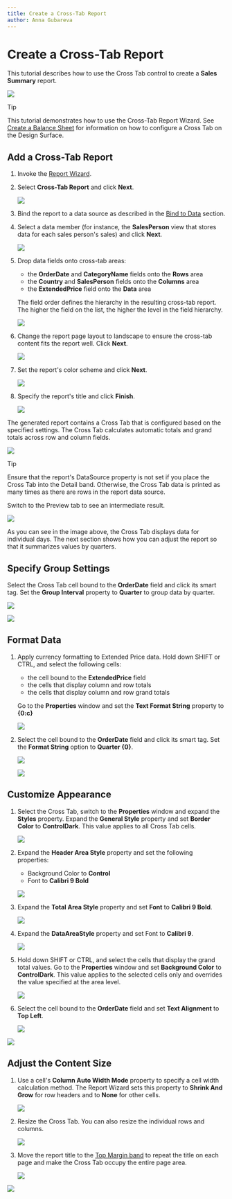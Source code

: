 ```yaml
---
title: Create a Cross-Tab Report
author: Anna Gubareva
---
```

# Create a Cross-Tab Report

This tutorial describes how to use the Cross Tab control to create a **Sales Summary** report.

![](../../../../images/eurd-win-cross-tab-report-result-final.png)

> [!TIP]
> This tutorial demonstrates how to use the Cross-Tab Report Wizard. See [Create a Balance Sheet](create-a-balance-sheet.md) for information on how to configure a Cross Tab on the Design Surface.

## Add a Cross-Tab Report

1. Invoke the [Report Wizard](../report-designer-tools/report-wizard.md).

1. Select **Cross-Tab Report** and click **Next**.

    ![](../../../../images/eurd-win-cross-tab-report-wizard-select-report-type.png)

1. Bind the report to a data source as described in the [Bind to Data](../bind-to-data.md) section.

1. Select a data member (for instance, the **SalesPerson** view that stores data for each sales person's sales) and click **Next**.

    ![](../../../../images/eurd-win-cross-tab-report-wizard-select-view.png)

1. Drop data fields onto cross-tab areas:

    * the **OrderDate** and **CategoryName** fields onto the **Rows** area
    * the **Country** and **SalesPerson** fields onto the **Columns** area
    * the **ExtendedPrice** field onto the **Data** area

    The field order defines the hierarchy in the resulting cross-tab report. The higher the field on the list, the higher the level in the field hierarchy.

    ![](../../../../images/eurd-win-cross-tab-report-wizard-drop-fields.png)

1. Change the report page layout to landscape to ensure the cross-tab content fits the report well. Click **Next**.

    ![](../../../../images/eurd-win-cross-tab-report-wizard-page-settings.png)

1. Set the report's color scheme and click **Next**.

    ![](../../../../images/eurd-win-cross-tab-report-wizard-set-color-scheme.png)

1. Specify the report's title and click **Finish**.

    ![](../../../../images/eurd-win-cross-tab-report-wizard-specify-report-title.png)

The generated report contains a Cross Tab that is configured based on the specified settings. The Cross Tab calculates automatic totals and grand totals across row and column fields.

![](../../../../images/eurd-win-cross-tab-report-wizard-result.png)

> [!TIP]
> Ensure that the report's DataSource property is not set if you place the Cross Tab into the Detail band. Otherwise, the Cross Tab data is printed as many times as there are rows in the report data source.

Switch to the Preview tab to see an intermediate result.

![](../../../../images/eurd-win-cross-tab-report-wizard-result-preview.png)

As you can see in the image above, the Cross Tab displays data for individual days. The next section shows how you can adjust the report so that it summarizes values by quarters.

## Specify Group Settings

Select the Cross Tab cell bound to the **OrderDate** field and click its smart tag. Set the **Group Interval** property to **Quarter** to group data by quarter.

![](../../../../images/eurd-win-cross-tab-report-group-interval.png)

![](../../../../images/eurd-win-cross-tab-report-group-interval-preview.png)

## Format Data

1. Apply currency formatting to Extended Price data. Hold down SHIFT or CTRL, and select the following cells:

	* the cell bound to the **ExtendedPrice** field
	* the cells that display column and row totals
	* the cells that display column and row grand totals

    Go to the **Properties** window and set the **Text Format String** property to **{0:c}**

    ![](../../../../images/eurd-win-cross-tab-report-prices-format-string.png)

1. Select the cell bound to the **OrderDate** field and click its smart tag. Set the **Format String** option to **Quarter {0}**.

    ![](../../../../images/eurd-win-cross-tab-report-quarter-format-string.png)

    ![](../../../../images/eurd-win-cross-tab-report-format-data-preview.png)

## Customize Appearance

1. Select the Cross Tab, switch to the **Properties** window and expand the **Styles** property. Expand the **General Style** property and set **Border Color** to **ControlDark**. This value applies to all Cross Tab cells.

    ![](../../../../images/eurd-win-cross-tab-report-general-style.png)

1. Expand the **Header Area Style** property and set the following properties:

    * Background Color to **Control**
    * Font to **Calibri 9 Bold**

    ![](../../../../images/eurd-win-cross-tab-report-header-area-style.png)

1. Expand the **Total Area Style** property and set **Font** to **Calibri 9 Bold**.

    ![](../../../../images/eurd-win-cross-tab-report-total-area-style.png)

1. Expand the **DataAreaStyle** property and set Font to **Calibri 9**.

    ![](../../../../images/eurd-win-cross-tab-report-data-area-style.png)

1. Hold down SHIFT or CTRL, and select the cells that display the grand total values. Go to the **Properties** window and set **Background Color** to **ControlDark**. This value applies to the selected cells only and overrides the value specified at the area level.

    ![](../../../../images/eurd-win-cross-tab-report-grand-totals-appearance.png)

1. Select the cell bound to the **OrderDate** field and set **Text Alignment** to **Top Left**.

    ![](../../../../images/eurd-win-cross-tab-report-cell-text-alignment.png)

![](../../../../images/eurd-win-cross-tab-report-appearance-result.png)

## Adjust the Content Size

1. Use a cell's **Column Auto Width Mode** property to specify a cell width calculation method. The Report Wizard sets this property to **Shrink And Grow** for row headers and to **None** for other cells.

    ![](../../../../images/eurd-win-cross-tab-report-column-auto-width-mode.png)

1. Resize the Cross Tab. You can also resize the individual rows and columns.

    ![](../../../../images/eurd-win-cross-tab-report-resize-control.png)

1. Move the report title to the [Top Margin band](../introduction-to-banded-reports.md) to repeat the title on each page and make the Cross Tab occupy the entire page area.

    ![](../../../../images/eurd-win-cross-tab-report-move-title.png)

![](../../../../images/eurd-win-cross-tab-report-result-final.png)